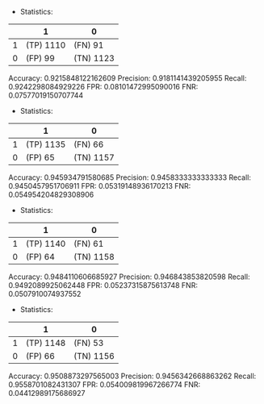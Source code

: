 * Statistics: 

|          |    1     |    0     |
|----------|----------|----------|
|    1     |(TP) 1110 | (FN) 91  |
|    0     | (FP) 99  |(TN) 1123 |
Accuracy: 0.9215848122162609
Precision: 0.9181141439205955
Recall: 0.9242298084929226
FPR: 0.08101472995090016
FNR: 0.07577019150707744
* Statistics: 

|          |    1     |    0     |
|----------|----------|----------|
|    1     |(TP) 1135 | (FN) 66  |
|    0     | (FP) 65  |(TN) 1157 |
Accuracy: 0.945934791580685
Precision: 0.9458333333333333
Recall: 0.9450457951706911
FPR: 0.05319148936170213
FNR: 0.054954204829308906
* Statistics: 

|          |    1     |    0     |
|----------|----------|----------|
|    1     |(TP) 1140 | (FN) 61  |
|    0     | (FP) 64  |(TN) 1158 |
Accuracy: 0.9484110606685927
Precision: 0.946843853820598
Recall: 0.9492089925062448
FPR: 0.05237315875613748
FNR: 0.0507910074937552
* Statistics: 

|          |    1     |    0     |
|----------|----------|----------|
|    1     |(TP) 1148 | (FN) 53  |
|    0     | (FP) 66  |(TN) 1156 |
Accuracy: 0.9508873297565003
Precision: 0.9456342668863262
Recall: 0.9558701082431307
FPR: 0.054009819967266774
FNR: 0.04412989175686927
